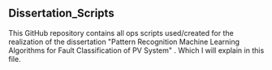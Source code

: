 ## Dissertation_Scripts

This GitHub repository contains all ops scripts used/created for the realization of the dissertation "Pattern Recognition Machine Learning Algorithms for Fault Classification of PV System" . Which I will explain in this file.

## 
